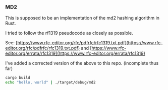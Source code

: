 ### MD2

This is supposed to be an implementation of the md2 hashing algorithm in Rust.

I tried to follow the rf1319 pseudocode as closely as possible.

See: [https://www.rfc-editor.org/rfc/pdfrfc/rfc1319.txt.pdf](https://www.rfc-editor.org/rfc/pdfrfc/rfc1319.txt.pdf)
and [https://www.rfc-editor.org/errata/rfc1319](https://www.rfc-editor.org/errata/rfc1319)

I've added a corrected version of the above to this repo. (incomplete thus far)

```sh
cargo build
echo "hello, world" | ./target/debug/md2
```

